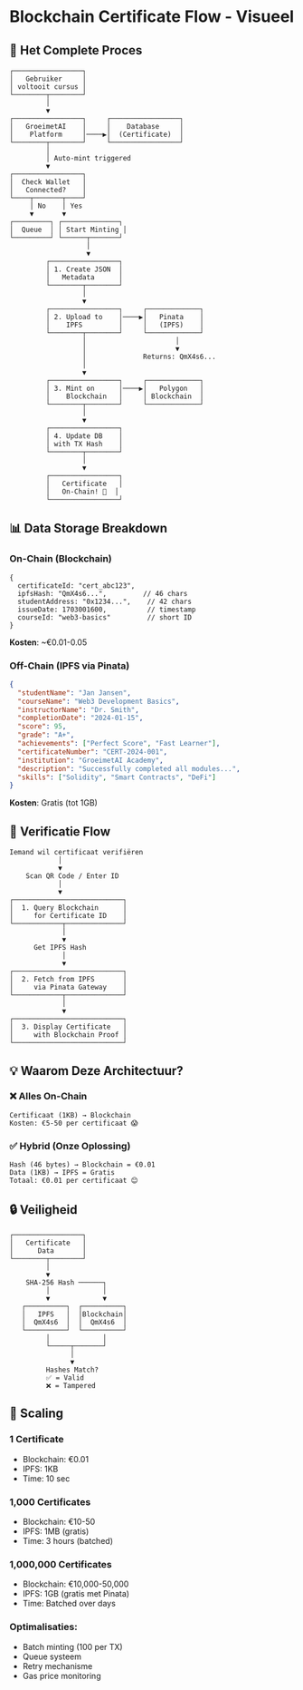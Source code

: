 # Blockchain Certificate Flow - Visueel

## 🎯 Het Complete Proces

```
┌─────────────────┐
│   Gebruiker     │
│ voltooit cursus │
└────────┬────────┘
         │
         ▼
┌─────────────────┐     ┌─────────────────┐
│   GroeimetAI    │     │    Database     │
│    Platform     │────▶│  (Certificate)  │
└────────┬────────┘     └─────────────────┘
         │
         │ Auto-mint triggered
         ▼
┌─────────────────┐
│  Check Wallet   │
│   Connected?    │
└────┬───────┬────┘
     │ No    │ Yes
     ▼       ▼
┌─────────┐ ┌──────────────┐
│  Queue  │ │ Start Minting │
└─────────┘ └──────┬───────┘
                   │
                   ▼
         ┌─────────────────┐
         │ 1. Create JSON  │
         │   Metadata      │
         └────────┬────────┘
                  │
                  ▼
         ┌─────────────────┐     ┌─────────────┐
         │ 2. Upload to    │────▶│   Pinata    │
         │    IPFS         │     │   (IPFS)    │
         └────────┬────────┘     └─────────────┘
                  │                      │
                  │                      ▼
                  │              Returns: QmX4s6...
                  │
                  ▼
         ┌─────────────────┐     ┌─────────────┐
         │ 3. Mint on      │────▶│   Polygon   │
         │    Blockchain   │     │ Blockchain  │
         └────────┬────────┘     └─────────────┘
                  │
                  ▼
         ┌─────────────────┐
         │ 4. Update DB    │
         │ with TX Hash    │
         └────────┬────────┘
                  │
                  ▼
         ┌─────────────────┐
         │   Certificate   │
         │   On-Chain! 🎉  │
         └─────────────────┘
```

## 📊 Data Storage Breakdown

### On-Chain (Blockchain)
```
{
  certificateId: "cert_abc123",
  ipfsHash: "QmX4s6...",         // 46 chars
  studentAddress: "0x1234...",    // 42 chars
  issueDate: 1703001600,          // timestamp
  courseId: "web3-basics"         // short ID
}
```
**Kosten**: ~€0.01-0.05

### Off-Chain (IPFS via Pinata)
```json
{
  "studentName": "Jan Jansen",
  "courseName": "Web3 Development Basics",
  "instructorName": "Dr. Smith",
  "completionDate": "2024-01-15",
  "score": 95,
  "grade": "A+",
  "achievements": ["Perfect Score", "Fast Learner"],
  "certificateNumber": "CERT-2024-001",
  "institution": "GroeimetAI Academy",
  "description": "Successfully completed all modules...",
  "skills": ["Solidity", "Smart Contracts", "DeFi"]
}
```
**Kosten**: Gratis (tot 1GB)

## 🔄 Verificatie Flow

```
Iemand wil certificaat verifiëren
            │
            ▼
    Scan QR Code / Enter ID
            │
            ▼
┌───────────────────────────┐
│  1. Query Blockchain      │
│     for Certificate ID    │
└────────────┬──────────────┘
             │
             ▼
      Get IPFS Hash
             │
             ▼
┌───────────────────────────┐
│  2. Fetch from IPFS       │
│     via Pinata Gateway    │
└────────────┬──────────────┘
             │
             ▼
┌───────────────────────────┐
│  3. Display Certificate   │
│     with Blockchain Proof │
└───────────────────────────┘
```

## 💡 Waarom Deze Architectuur?

### ❌ Alles On-Chain
```
Certificaat (1KB) → Blockchain
Kosten: €5-50 per certificaat 😱
```

### ✅ Hybrid (Onze Oplossing)
```
Hash (46 bytes) → Blockchain = €0.01
Data (1KB) → IPFS = Gratis
Totaal: €0.01 per certificaat 😊
```

## 🔒 Veiligheid

```
┌─────────────────┐
│   Certificate   │
│      Data       │
└────────┬────────┘
         │
         ▼
    SHA-256 Hash ──────┐
         │             │
         ▼             ▼
   ┌──────────┐  ┌──────────┐
   │   IPFS   │  │Blockchain│
   │  QmX4s6  │  │  QmX4s6  │
   └──────────┘  └──────────┘
         │             │
         └─────┬───────┘
               │
               ▼
         Hashes Match?
         ✅ = Valid
         ❌ = Tampered
```

## 🚀 Scaling

### 1 Certificate
- Blockchain: €0.01
- IPFS: 1KB
- Time: 10 sec

### 1,000 Certificates
- Blockchain: €10-50
- IPFS: 1MB (gratis)
- Time: 3 hours (batched)

### 1,000,000 Certificates
- Blockchain: €10,000-50,000
- IPFS: 1GB (gratis met Pinata)
- Time: Batched over days

### Optimalisaties:
- Batch minting (100 per TX)
- Queue systeem
- Retry mechanisme
- Gas price monitoring